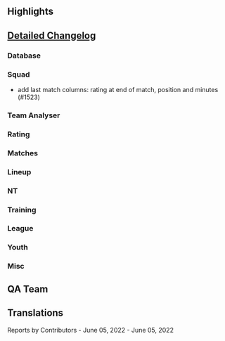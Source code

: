 

## Highlights


## [Detailed Changelog](https://github.com/akasolace/HO/issues?q=milestone%3A7.0)

### Database

### Squad
* add last match columns: rating at end of match, position and minutes (#1523)

### Team Analyser

### Rating

### Matches

### Lineup

### NT

### Training

### League
  
### Youth

### Misc

## QA Team

## Translations

Reports by Contributors - June 05, 2022 - June 05, 2022
